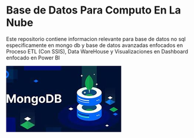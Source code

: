# Base de Datos Para Computo En La Nube

Este repositorio contiene informacion relevante para 
base de datos no sql especificamente en mongo db y 
base de datos avanzadas enfocados en 
Proceso ETL (Con SSIS), Data WareHouse y
 Visualizaciones en Dashboard enfocado en Power BI



![MongoDB](./Img/image.png)